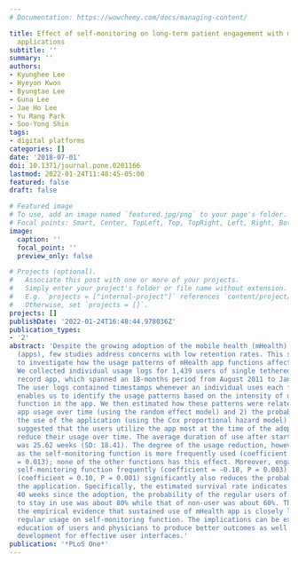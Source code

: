 ```yaml
---
# Documentation: https://wowchemy.com/docs/managing-content/

title: Effect of self-monitoring on long-term patient engagement with mobile health
  applications
subtitle: ''
summary: ''
authors:
- Kyunghee Lee
- Hyeyon Kwon
- Byungtae Lee
- Guna Lee
- Jae Ho Lee
- Yu Rang Park
- Soo-Yong Shin
tags:
- digital platforms
categories: []
date: '2018-07-01'
doi: 10.1371/journal.pone.0201166
lastmod: 2022-01-24T11:48:45-05:00
featured: false
draft: false

# Featured image
# To use, add an image named `featured.jpg/png` to your page's folder.
# Focal points: Smart, Center, TopLeft, Top, TopRight, Left, Right, BottomLeft, Bottom, BottomRight.
image:
  caption: ''
  focal_point: ''
  preview_only: false

# Projects (optional).
#   Associate this post with one or more of your projects.
#   Simply enter your project's folder or file name without extension.
#   E.g. `projects = ["internal-project"]` references `content/project/deep-learning/index.md`.
#   Otherwise, set `projects = []`.
projects: []
publishDate: '2022-01-24T16:48:44.978036Z'
publication_types:
- '2'
abstract: 'Despite the growing adoption of the mobile health (mHealth) applications
  (apps), few studies address concerns with low retention rates. This study aimed
  to investigate how the usage patterns of mHealth app functions affect user retention.
  We collected individual usage logs for 1,439 users of single tethered personal health
  record app, which spanned an 18-months period from August 2011 to January 2013.
  The user logs contained timestamps whenever an individual uses each function, which
  enables us to identify the usage patterns based on the intensity of using a particular
  function in the app. We then estimated how these patterns were related to 1) the
  app usage over time (using the random effect model) and 2) the probability of stopping
  the use of the application (using the Cox proportional hazard model). The analyses
  suggested that the users utilize the app most at the time of the adoption and gradually
  reduce their usage over time. The average duration of use after starting the app
  was 25.62 weeks (SD: 18.41). The degree of the usage reduction, however, decreases
  as the self-monitoring function is more frequently used (coefficient = 0.002, P
  = 0.013); none of the other functions has this effect. Moreover, engaging with the
  self-monitoring function frequently (coefficient = −0.18, P = 0.003) and regularly
  (coefficient = 0.10, P = 0.001) significantly also reduces the probability of abandoning
  the application. Specifically, the estimated survival rate indicates that, after
  40 weeks since the adoption, the probability of the regular users of self-monitoring
  to stay in use was about 80% while that of non-user was about 60%. This study provides
  the empirical evidence that sustained use of mHealth app is closely linked to the
  regular usage on self-monitoring function. The implications can be extended to the
  education of users and physicians to produce better outcomes as well as application
  development for effective user interfaces.'
publication: '*PLoS One*'
---
```

